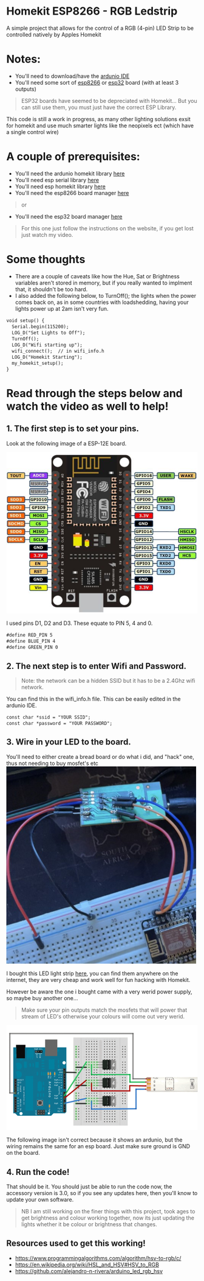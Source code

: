 # Homekit ESP8266 - RGB Ledstrip 
A simple project that allows for the control of a RGB (4-pin) LED Strip to be controlled natively by Apples Homekit

# Notes:
- You'll need to download/have the [ardunio IDE](https://www.arduino.cc/en/software) 
- You'll need some sort of [esp8266](https://botshop.co.za/products/nodemcu-esp8266-development-board) or [esp32](https://botshop.co.za/products/nodemcu-esp32-development-board) board (with at least 3 outputs)
> ESP32 boards have seemed to be depreciated with Homekit... But you can still use them, you must just have the correct ESP Library.

This code is still a work in progress, as many other lighting solutions exsit for homekit and use much smarter lights like the neopixels ect (which have a single control wire)


# A couple of prerequisites:
- You'll need the ardunio homekit library [here](https://github.com/Mixiaoxiao/Arduino-HomeKit-ESP8266/)
- You'll need esp serial library [here](https://github.com/plerup/espsoftwareserial/)
- You'll need esp homekit library [here](https://github.com/maximkulkin/esp-homekit)
- You'll need the esp8266 board manager [here](https://arduino-esp8266.readthedocs.io/en/latest/installing.html/)
> or
- You'll need the esp32 board manager [here](https://espressif-docs.readthedocs-hosted.com/projects/arduino-esp32/en/latest/installing.html)
> For this one just follow the instructions on the website, if you get lost just watch my video.

# Some thoughts
- There are a couple of caveats like how the Hue, Sat or Brightness variables aren't stored in memory, but if you really wanted to implment that, it shouldn't be too hard.
- I also added the following below, to TurnOff(); the lights when the power comes back on, as in some countries with loadshedding, having your lights power up at 2am isn't very fun. 

```
void setup() {
  Serial.begin(115200);
  LOG_D("Set Lights to Off");
  TurnOff();
  LOG_D("Wifi starting up");
  wifi_connect();  // in wifi_info.h
  LOG_D("Homekit Starting");
  my_homekit_setup();
}
```



# Read through the steps below and watch the video as well to help!
## 1. The first step is to set your pins. 
Look at the following image of a ESP-12E board.

![This is an image](https://github.com/Frostist/RGB-LED-Strip-ESP8266-Homekit/blob/main/images/esp-12e.jpg)

I used pins D1, D2 and D3.
These equate to PIN 5, 4 and 0.

```
#define RED_PIN 5
#define BLUE_PIN 4
#define GREEN_PIN 0
```



## 2. The next step is to enter Wifi and Password. 
> Note: the network can be a hidden SSID but it has to be a 2.4Ghz wifi network.

You can find this in the wifi_info.h file. 
This can be easily edited in the ardunio IDE.

```
const char *ssid = "YOUR SSID";
const char *password = "YOUR PASSWORD";
```



## 3. Wire in your LED to the board.

You'll need to either create a bread board or do what i did, and "hack" one, thus not needing to buy mosfet's etc
![This is an image](https://github.com/Frostist/RGB-LED-Strip-ESP8266-Homekit/blob/main/images/Esp_board.jpg)

I bought this LED light strip [here](https://www.takealot.com/multipurpose-5m-smd-5050-60led-rgb-strip-light/PLID70902466/), you can find them anywhere on the internet, they are very cheap and work well for fun hacking with Homekit.

However be aware the one i bought came with a very werid power supply, so maybe buy another one...

>Make sure your pin outputs match the mosfets that will power that stream of LED's otherwise your colours will come out very werid.

![This is an image](https://github.com/Frostist/RGB-LED-Strip-ESP8266-Homekit/blob/main/images/led_strips_ledstripfet.gif)

The following image isn't correct because it shows an ardunio, but the wiring remains the same for an esp board. Just make sure ground is GND on the board.


## 4. Run the code!
That should be it. You should just be able to run the code now, the accessory version is 3.0, so if you see any updates here, then you'll know to update your own software.

>NB I am still working on the finer things with this project, took ages to get brightness and colour working together, now its just updating the lights whether it be colour or brightness that changes.




## Resources used to get this working!
- https://www.programmingalgorithms.com/algorithm/hsv-to-rgb/c/
- https://en.wikipedia.org/wiki/HSL_and_HSV#HSV_to_RGB
- https://github.com/alejandro-n-rivera/arduino_led_rgb_hsv
